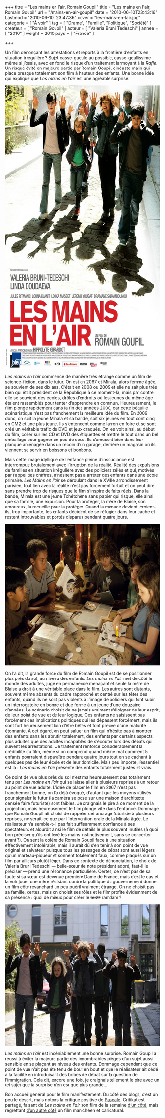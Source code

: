 +++
titre = "Les mains en l&rsquo;air, Romain Goupil"
title = "Les mains en l'air, Romain Goupil"
url = "/mains-en-air-goupil"
date = "2010-06-10T23:43:16"
Lastmod = "2010-06-10T23:47:36"
cover = "les-mains-en-lair.jpg"
categorie = [ "À voir" ]
tag = [ "Drame", "Famille", "Politique", "Société" ]
createur = [ "Romain Goupil" ]
acteur = [ "Valeria Bruni Tedeschi" ]
annee = [ "2010" ]
weight = 2010
pays = [ "France" ]

+++

<p>Un film dénonçant les arrestations et reports à la frontière d&rsquo;enfants en situation irrégulière ? Sujet casse-gueule au possible, casse-geullissime même si j&rsquo;osais, avec en fond le risque d&rsquo;un traitement larmoyant à la <em>Rafle</em>. Un risque évité en majeure partie par Romain Goupil, cinéaste malin qui place presque totalement son film à hauteur des enfants. Une bonne idée qui explique que <em>Les mains en l&rsquo;air</em> est une agréable surprise.</p>
<p><a href="http://www.allocine.fr/film/fichefilm_gen_cfilm=170825.html"> </a></p>
<p style="text-align: center;"><a href="http://www.allocine.fr/film/fichefilm_gen_cfilm=170825.html" target="_blank"></a></p>
<p><a href="http://www.allocine.fr/film/fichefilm_gen_cfilm=170825.html" target="_blank"></p>
<div style="text-align: center;"><img class="aligncenter" src="les-mains-en-l-air-goupil.jpg" border="0" alt="les-mains-en-l-air-goupil.jpg" width="690" height="920" /></div>
<p></a></p>
<p><em>Les mains en l&rsquo;air</em> commence de manière très étrange comme un film de science-fiction, dans le futur. On est en 2067 et Minala, alors femme âgée, se souvient de ses dix ans. C&rsquo;était en 2008 ou 2009 et elle ne sait plus très bien qui était président de la République à ce moment-là, mais par contre elle se souvient des écoles, drôles d&rsquo;endroits où les jeunes du même âge étaient rassemblés pour tenter d&rsquo;apprendre en commun. Heureusement, le film plonge rapidement dans la fin des années 2000, car cette béquille scénaristique n&rsquo;est pas franchement la meilleure idée du film. En 2009 donc, on suit la jeune Minala et sa bande, soit six jeunes en tout dont cinq en CM2 et une plus jeune. Ils s&rsquo;entendent comme larron en foire et se sont créé un véritable trafic de DVD et jeux craqués. On les voit ainsi, au début du film, coller sur les CD et DVD des étiquettes et mettre le tout dans un bel emballage pour gagner un peu de sous. Ils s&rsquo;amusent bien dans leur planque aménagée dans un recoin d&rsquo;un garage, derrière un magasin où ils viennent se servir en boissons et bonbons.</p>
<p>Mais cette image idyllique de l&rsquo;enfance pleine d&rsquo;insouciance est interrompue brutalement avec l&rsquo;irruption de la réalité. Réalité des expulsions de familles en situation irrégulière avec des policiers zélés et qui, motivés par l&rsquo;appel des chiffres, n&rsquo;hésitent pas à arrêter des enfants dans une école primaire. <em>Les Mains en l&rsquo;air</em> se déroulant dans le XVIIIe arrondissement parisien, tout lien avec la réalité n&rsquo;est pas forcément fortuit et on peut dire sans prendre trop de risques que le film s&rsquo;inspire de faits réels. Dans la bande, Minala est une jeune Tchétchène sans papier qui risque, elle ainsi que sa famille, une expulsion. Pour la protéger, la mère de Blaise, son amoureux, la recueille pour la protéger. Quand la menace devient, croient-ils, trop importante, les enfants décident de se réfugier dans leur cache et restent introuvables et portés disparus pendant quatre jours.</p>
<div style="text-align: center;"><img class="aligncenter" src="mains-lair-goupil.jpg" border="0" alt="mains-lair-goupil.jpg" width="690" height="459" /></div>
<p>On l&rsquo;a dit, la grande force du film de Romain Goupil est de se positionner plus près du sol, au niveau des enfants. <em>Les mains en l&rsquo;air</em> met de côté le monde des adultes, jugé en permanence menaçant et seule la mère de Blaise a droit à une véritable place dans le film. Les autres sont distants, souvent même absents du cadre rapproché et centré sur les têtes des enfants, quand ils ne sont pas violents à l&rsquo;image de policiers qui font subir un interrogatoire en bonne et due forme à un jeune d&rsquo;une douzaine d&rsquo;années. Le scénario choisit de ne jamais vraiment s&rsquo;éloigner de leur esprit, de leur point de vue et de leur logique. Ces enfants ne saisissent pas forcément des implications politiques qui les dépassent forcément, mais ils sont fort heureusement loin d&rsquo;être bêtes et font preuve d&rsquo;une maturité étonnante. À cet égard, on peut saluer un film qui n&rsquo;hésite pas à montrer des enfants sans les abrutir totalement, des enfants par certains aspects plus adultes que des adultes incapables de s&rsquo;écouter lors des débats qui suivent les arrestations. Ce traitement renforce considérablement la crédibilité du film, même si on comprend quand même mal comment 5 enfants pourraient disparaître pendant quatre jours tout en se cachant à quelques pas de leur école et de leur domicile. Mais peu importe, l&rsquo;essentiel est là : <em>Les mains en l&rsquo;air</em> présente des enfants totalement justes et vrais.</p>
<p>Ce point de vue plus près du sol n&rsquo;est malheureusement pas totalement tenu par <em>Les mains en l&rsquo;air</em> qui se laisse aller à plusieurs reprises à un retour au point de vue adulte. L&rsquo;idée de placer le film en 2067 n&rsquo;est pas franchement bonne, on l&rsquo;a déjà évoqué, d&rsquo;autant que les moyens utilisés pour signaler le futur (la caméra se pose sur une maison d&rsquo;architecte censée faire futuriste) sont faibles. Je craignais le pire à ce moment de la projection, mais heureusement le film plonge vite dans l&rsquo;enfance. Dommage que Romain Goupil ait choisi de rappeler cet ancrage futuriste à plusieurs reprises, ne serait-ce que par l&rsquo;intervention orale de la Minala âgée. Le réalisateur n&rsquo;a semble-t-il pas fait suffisamment confiance à ses spectateurs et alourdit ainsi le film de détails le plus souvent inutiles (à quoi bon préciser qu&rsquo;ils ont levé les mains instinctivement, sans se concerter avant ?). On sent la colère de Romain Goupil face à une situation effectivement intolérable, mais il aurait dû s&rsquo;en tenir à son point de vue original et salvateur puisque tous les passages de débat sont aussi légers qu&rsquo;un marteau-piqueur et sonnent totalement faux, comme plaqués sur un film par ailleurs plutôt léger. Dans ce contexte de dénonciation, le choix de Valeria Bruni Tedeschi — belle-sœur de note président adoré, faut-il le préciser — prend une résonance particulière. Certes, ce n&rsquo;est pas de sa faute si sa sœur est devenue première Dame de France, mais c&rsquo;est le cas et la voir jouer une mère résistant contre la politique du gouvernement donne un film côté revanchard un peu puéril vraiment étrange. On ne choisit pas sa famille, certes, mais on choisit ses rôles et le film profite évidemment de sa présence : quoi de mieux pour créer le <span style="text-decoration: line-through;">buzz</span> ramdam ?</p>
<div style="text-align: center;"><img class="aligncenter" src="romain-goupil-mains-air.jpg" border="0" alt="romain-goupil-mains-air.jpg" width="690" height="459" /></div>
<p><em>Les mains en l&rsquo;air</em> est indéniablement une bonne surprise. Romain Goupil a réussi à éviter la majeure partie des innombrables pièges d&rsquo;un sujet aussi sensible en se plaçant au niveau des enfants. Dommage cependant que ce point de vue n&rsquo;ait pas été tenu de bout en bout et que le réalisateur ait cédé à la facilité en introduisant des bribes de débat sur la question de l&rsquo;immigration. Cela dit, encore une fois, je craignais tellement le pire avec un tel sujet que la surprise n&rsquo;en est que plus grande…</p>
<p>Bon accueil général pour le film manifestement. Du côté des blogs, c&rsquo;est un peu le désert, mais notons la critique positive de <a href="http://www.surlarouteducinema.com/archive/2010/06/06/les-mains-en-l-air-de-romain-goupil.html">Pascale</a>. Critikat est partagé, faisant de <em>Les mains en l&rsquo;air</em> son film de la semaine <a href="http://www.critikat.com/Les-Mains-en-l-air.html">d&rsquo;un côté</a>, mais regrettant <a href="http://www.critikat.com/Les-Mains-en-l-air.html?artsuite=1">d&rsquo;un autre côté</a> un film manichéen et caricatural.</p>

